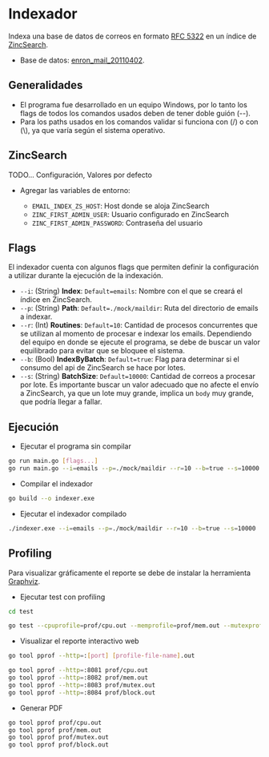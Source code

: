 # Indexador

Indexa una base de datos de correos en formato [RFC 5322](https://datatracker.ietf.org/doc/html/rfc5322) en un índice de [ZincSearch](https://zincsearch-docs.zinc.dev/getting-started/).

- Base de datos: [enron_mail_20110402](http://www.cs.cmu.edu/~enron/enron_mail_20110402.tgz).

## Generalidades

- El programa fue desarrollado en un equipo Windows, por lo tanto los flags de todos los comandos usados deben de tener doble guión (--).
- Para los paths usados en los comandos validar si funciona con (/) o con (\\), ya que varía según el sistema operativo.

## ZincSearch

TODO... Configuración, Valores por defecto

- Agregar las variables de entorno:

  - `EMAIL_INDEX_ZS_HOST`: Host donde se aloja ZincSearch
  - `ZINC_FIRST_ADMIN_USER`: Usuario configurado en ZincSearch
  - `ZINC_FIRST_ADMIN_PASSWORD`: Contraseña del usuario

## Flags

El indexador cuenta con algunos flags que permiten definir la configuración a utilizar durante la ejecución de la indexación.

- `--i`: (String) **Index**: `Default=emails`: Nombre con el que se creará el índice en ZincSearch.
- `--p`: (String) **Path**: `Default=./mock/maildir`: Ruta del directorio de emails a indexar.
- `--r`: (Int) **Routines**: `Default=10`: Cantidad de procesos concurrentes que se utilizan al momento de procesar e indexar los emails. Dependiendo del equipo en donde se ejecute el programa, se debe de buscar un valor equilibrado para evitar que se bloquee el sistema.
- `--b`: (Bool) **IndexByBatch**: `Default=true`: Flag para determinar si el consumo del api de ZincSearch se hace por lotes.
- `--s`: (String) **BatchSize**: `Default=10000`: Cantidad de correos a procesar por lote. Es importante buscar un valor adecuado que no afecte el envío a ZincSearch, ya que un lote muy grande, implica un `body` muy grande, que podría llegar a fallar.

## Ejecución

- Ejecutar el programa sin compilar

```bash
go run main.go [flags...]
go run main.go --i=emails --p=./mock/maildir --r=10 --b=true --s=10000
```

- Compilar el indexador

```bash
go build --o indexer.exe
```

- Ejecutar el indexador compilado

```bash
./indexer.exe --i=emails --p=./mock/maildir --r=10 --b=true --s=10000
```

## Profiling

Para visualizar gráficamente el reporte se debe de instalar la herramienta [Graphviz](https://graphviz.org/download/).

- Ejecutar test con profiling

```bash
cd test

go test --cpuprofile=prof/cpu.out --memprofile=prof/mem.out --mutexprofile=prof/mutex.out --blockprofile=prof/block.out
```

- Visualizar el reporte interactivo web

```bash
go tool pprof --http=:[port] [profile-file-name].out

go tool pprof --http=:8081 prof/cpu.out
go tool pprof --http=:8082 prof/mem.out
go tool pprof --http=:8083 prof/mutex.out
go tool pprof --http=:8084 prof/block.out
```

- Generar PDF

```bash
go tool pprof prof/cpu.out
go tool pprof prof/mem.out
go tool pprof prof/mutex.out
go tool pprof prof/block.out
```
